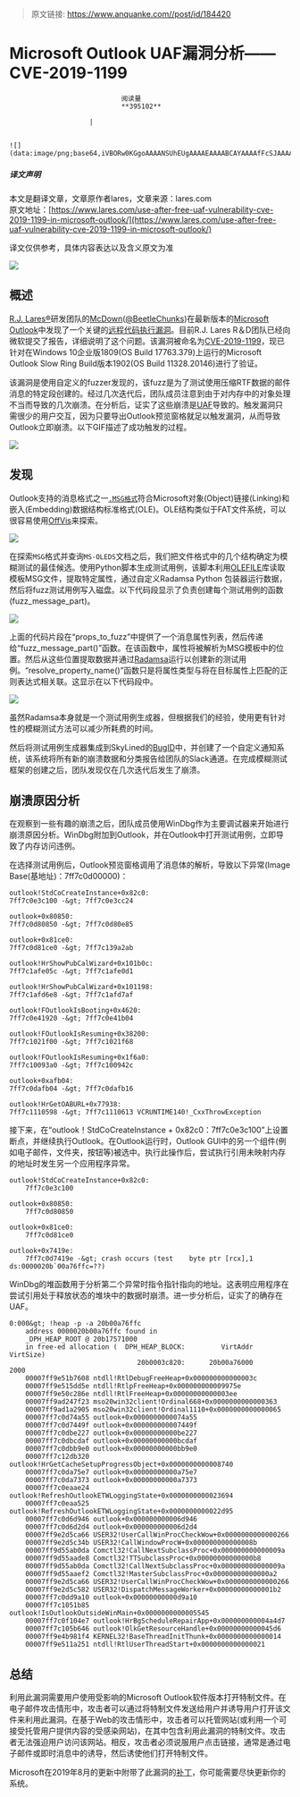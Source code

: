 > 原文链接: https://www.anquanke.com//post/id/184420 


# Microsoft Outlook UAF漏洞分析——CVE-2019-1199


                                阅读量   
                                **395102**
                            
                        |
                        
                                                                                                                                    ![](data:image/png;base64,iVBORw0KGgoAAAANSUhEUgAAAAEAAAABCAYAAAAfFcSJAAAAAXNSR0IArs4c6QAAAARnQU1BAACxjwv8YQUAAAAJcEhZcwAADsQAAA7EAZUrDhsAAAANSURBVBhXYzh8+PB/AAffA0nNPuCLAAAAAElFTkSuQmCC)
                                                                                            



##### 译文声明

本文是翻译文章，文章原作者lares，文章来源：lares.com
                                <br>原文地址：[https://www.lares.com/use-after-free-uaf-vulnerability-cve-2019-1199-in-microsoft-outlook/](https://www.lares.com/use-after-free-uaf-vulnerability-cve-2019-1199-in-microsoft-outlook/)

译文仅供参考，具体内容表达以及含义原文为准



[![](https://p2.ssl.qhimg.com/t01ea886630472ebf32.jpg)](https://p2.ssl.qhimg.com/t01ea886630472ebf32.jpg)



## 概述

[R.J. Lares®](https://www.lares.com/)研发团队的[McDown](https://www.lares.com/about/lares-team/rj-mcdown/)([@BeetleChunks](https://github.com/BeetleChunks))在最新版本的[Microsoft Outlook](https://products.office.com/en-us/outlook/email-and-calendar-software-microsoft-outlook)中发现了一个关键的[远程代码执行漏洞](https://portal.msrc.microsoft.com/en-us/security-guidance/advisory/CVE-2019-1199)。目前R.J. Lares R＆D团队已经向微软提交了报告，详细说明了这个问题。该漏洞被命名为[CVE-2019-1199](https://cve.mitre.org/cgi-bin/cvename.cgi?name=CVE-2019-1199)，现已针对在Windows 10企业版1809(OS Build 17763.379)上运行的Microsoft Outlook Slow Ring Build版本1902(OS Build 11328.20146)进行了验证。

该漏洞是使用自定义的fuzzer发现的，该fuzz是为了测试使用压缩RTF数据的邮件消息的特定段创建的。经过几次迭代后，团队成员注意到由于对内存中的对象处理不当而导致的几次崩溃。在分析后，证实了这些崩溃是[UAF](https://www.webopedia.com/TERM/U/use-after-free.html)导致的。触发漏洞只需很少的用户交互，因为只要导出Outlook预览窗格就足以触发漏洞，从而导致Outlook立即崩溃。以下GIF描述了成功触发的过程。

[![](https://www.lares.com/wp-content/uploads/2019/08/1-Outlook-UAF.gif)](https://www.lares.com/wp-content/uploads/2019/08/1-Outlook-UAF.gif)



## 发现

Outlook支持的消息格式之一[`.MSG格式`](https://docs.microsoft.com/en-us/openspecs/windows_protocols/ms-%E7%9A%84OLED/85583d21-c1cf-4afe-A35F-d6701c5fbb6f)符合Microsoft对象(Object)链接(Linking)和嵌入(Embedding)数据结构标准格式(OLE)。OLE结构类似于FAT文件系统，可以很容易使用[OffVis](https://go.microsoft.com/fwlink/?LinkId=158791)来探索。

[![](https://p2.ssl.qhimg.com/t01165c6d6b4b086bd0.png)](https://p2.ssl.qhimg.com/t01165c6d6b4b086bd0.png)

在探索`MSG`格式并查询`MS-OLEDS`文档之后，我们把文件格式中的几个结构确定为模糊测试的最佳候选。使用Python脚本生成测试用例，该脚本利用[OLEFILE](https://github.com/decalage2/olefile)库读取模板MSG文件，提取特定属性，通过自定义Radamsa Python 包装器运行数据，然后将fuzz测试用例写入磁盘。以下代码段显示了负责创建每个测试用例的函数(fuzz_message_part)。

[![](https://p1.ssl.qhimg.com/t019ee1006725c763b9.png)](https://p1.ssl.qhimg.com/t019ee1006725c763b9.png)

上面的代码片段在“props_to_fuzz”中提供了一个消息属性列表，然后传递给“fuzz_message_part()”函数。在该函数中，属性将被解析为MSG模板中的位置。然后从这些位置提取数据并通过[Radamsa](https://gitlab.com/akihe/radamsa)运行以创建新的测试用例。“resolve_property_name()”函数只是将属性类型与将在目标属性上匹配的正则表达式相关联。这显示在以下代码段中。

[![](https://p3.ssl.qhimg.com/t01cbe3b00ea2c3c9aa.png)](https://p3.ssl.qhimg.com/t01cbe3b00ea2c3c9aa.png)

虽然Radamsa本身就是一个测试用例生成器，但根据我们的经验，使用更有针对性的模糊测试方法可以减少所耗费的时间。

然后将测试用例生成器集成到SkyLined的[BugID](https://github.com/SkyLined/BugId)中，并创建了一个自定义通知系统，该系统将所有新的崩溃数据和分类报告给团队的Slack通道。在完成模糊测试框架的创建之后，团队发现仅在几次迭代后发生了崩溃。



## 崩溃原因分析

在观察到一些有趣的崩溃之后，团队成员使用WinDbg作为主要调试器来开始进行崩溃原因分析。WinDbg附加到Outlook，并在Outlook中打开测试用例，立即导致了内存访问违例。

在选择测试用例后，Outlook预览窗格调用了消息体的解析，导致以下异常(Image Base(基地址)：7ff7c0d00000)：

```
outlook!StdCoCreateInstance+0x82c0:
7ff7c0e3c100 -&gt; 7ff7c0e3cc24

outlook+0x80850:
7ff7c0d80850 -&gt; 7ff7c0d80e85

outlook+0x81ce0:
7ff7c0d81ce0 -&gt; 7ff7c139a2ab

outlook!HrShowPubCalWizard+0x101b0c:
7ff7c1afe05c -&gt; 7ff7c1afe0d1

outlook!HrShowPubCalWizard+0x101198:
7ff7c1afd6e8 -&gt; 7ff7c1afd7af

outlook!FOutlookIsBooting+0x4620:
7ff7c0e41920 -&gt; 7ff7c0e41b04

outlook!FOutlookIsResuming+0x38200:
7ff7c1021f00 -&gt; 7ff7c1021f68

outlook!FOutlookIsResuming+0x1f6a0:
7ff7c10093a0 -&gt; 7ff7c100942c

outlook+0xafb04:
7ff7c0dafb04 -&gt; 7ff7c0dafb16

outlook!HrGetOABURL+0x77938:
7ff7c1110598 -&gt; 7ff7c1110613 VCRUNTIME140!_CxxThrowException
```

接下来，在“outlook！StdCoCreateInstance + 0x82c0：7ff7c0e3c100”上设置断点，并继续执行Outlook。在Outlook运行时，Outlook GUI中的另一个组件(例如电子邮件，文件夹，按钮等)被选中。执行此操作后，尝试执行引用未映射内存的地址时发生另一个应用程序异常。

```
outlook!StdCoCreateInstance+0x82c0:
    7ff7c0e3c100

outlook+0x80850:
    7ff7c0d80850

outlook+0x81ce0:
    7ff7c0d81ce0

outlook+0x7419e:
    7ff7c0d7419e -&gt; crash occurs (test    byte ptr [rcx],1 ds:0000020b`00a76ffc=??)
```

WinDbg的堆函数用于分析第二个异常时指令指针指向的地址。这表明应用程序在尝试引用处于释放状态的堆块中的数据时崩溃。进一步分析后，证实了的确存在UAF。

```
0:000&gt; !heap -p -a 20b00a76ffc
    address 0000020b00a76ffc found in
    _DPH_HEAP_ROOT @ 20b17571000
    in free-ed allocation (  DPH_HEAP_BLOCK:         VirtAddr         VirtSize)
                                20b0003c820:      20b00a76000             2000
    00007ff9e51b7608 ntdll!RtlDebugFreeHeap+0x000000000000003c
    00007ff9e515dd5e ntdll!RtlpFreeHeap+0x000000000009975e
    00007ff9e50c286e ntdll!RtlFreeHeap+0x00000000000003ee
    00007ff9ad247f23 mso20win32client!Ordinal668+0x0000000000000363
    00007ff9ad1a2905 mso20win32client!Ordinal1110+0x0000000000000065
    00007ff7c0d74a55 outlook+0x0000000000074a55
    00007ff7c0d7449f outlook+0x000000000007449f
    00007ff7c0dbe227 outlook+0x00000000000be227
    00007ff7c0dbcdaf outlook+0x00000000000bcdaf
    00007ff7c0dbb9e0 outlook+0x00000000000bb9e0
    00007ff7c12db320 outlook!HrGetCacheSetupProgressObject+0x0000000000008740
    00007ff7c0da75e7 outlook+0x00000000000a75e7
    00007ff7c0da7373 outlook+0x00000000000a7373
    00007ff7c0eaae24 outlook!RefreshOutlookETWLoggingState+0x0000000000023694
    00007ff7c0eaa525 outlook!RefreshOutlookETWLoggingState+0x0000000000022d95
    00007ff7c0d6d946 outlook+0x000000000006d946
    00007ff7c0d6d2d4 outlook+0x000000000006d2d4
    00007ff9e2d5ca66 USER32!UserCallWinProcCheckWow+0x0000000000000266
    00007ff9e2d5c34b USER32!CallWindowProcW+0x000000000000008b
    00007ff9d55ab0da Comctl32!CallNextSubclassProc+0x000000000000009a
    00007ff9d55aade8 Comctl32!TTSubclassProc+0x00000000000000b8
    00007ff9d55ab0da Comctl32!CallNextSubclassProc+0x000000000000009a
    00007ff9d55aaef2 Comctl32!MasterSubclassProc+0x00000000000000a2
    00007ff9e2d5ca66 USER32!UserCallWinProcCheckWow+0x0000000000000266
    00007ff9e2d5c582 USER32!DispatchMessageWorker+0x00000000000001b2
    00007ff7c0dd9a10 outlook+0x00000000000d9a10
    00007ff7c1051b85 outlook!IsOutlookOutsideWinMain+0x0000000000005545
    00007ff7c0f104e7 outlook!HrBgScheduleRepairApp+0x000000000004a4d7
    00007ff7c105b646 outlook!OlkGetResourceHandle+0x00000000000045d6
    00007ff9e4b981f4 KERNEL32!BaseThreadInitThunk+0x0000000000000014
    00007ff9e511a251 ntdll!RtlUserThreadStart+0x0000000000000021
```



## 总结

利用此漏洞需要用户使用受影响的Microsoft Outlook软件版本打开特制文件。在电子邮件攻击情形中，攻击者可以通过将特制文件发送给用户并诱导用户打开该文件来利用此漏洞。在基于Web的攻击情形中，攻击者可以托管网站(或利用一个可接受托管用户提供内容的受感染网站)，在其中包含利用此漏洞的特制文件。攻击者无法强迫用户访问该网站。相反，攻击者必须说服用户点击链接，通常是通过电子邮件或即时消息中的诱导，然后诱使他们打开特制文件。

Microsoft在2019年8月的更新中附带了此漏洞的[补丁](https://portal.msrc.microsoft.com/en-us/security-guidance/advisory/CVE-2019-1199)，你可能需要尽快更新你的系统。
